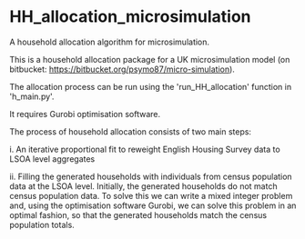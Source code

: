 # HH_allocation_microsimulation
A household allocation algorithm for microsimulation.

This is a household allocation package for a UK microsimulation model (on bitbucket: https://bitbucket.org/psymo87/micro-simulation). 

The allocation process can be run using the 'run_HH_allocation' function in 'h_main.py'.

It requires Gurobi optimisation software.

The process of household allocation consists of two main steps:

i. An iterative proportional fit to reweight English Housing Survey data to LSOA level aggregates

ii. Filling the generated households with individuals from census population data at the LSOA level. Initially, the generated households 
    do not match census population data. To solve this we can write a mixed integer problem and, using the optimisation software Gurobi, 
    we can solve this problem in an optimal fashion, so that the generated households match the census population totals.   

